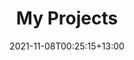 ---
title: "My Projects"
date: 2021-11-08T00:25:15+13:00
draft: false

description: "A selection of my web and app projects. I developed these with clarity, utility, speed and/or fun in mind. Contact me for your next project today."

comments: "...I actually struggle a bit with finding time for non-work projects. Going back to university to study engineering was not exactly the best idea to free up my spare time and I would rather spend the limited time doing game dev."

---